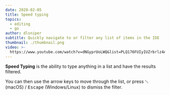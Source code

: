 ```yaml
---
date: 2020-02-05
title: Speed typing
topics:
  - editing
  - go
author: dlsniper
subtitle: Quickly navigate to or filter any list of items in the IDE
thumbnail: ./thumbnail.png
video: >-
  https://www.youtube.com/watch?v=dNGyprUoLWQ&list=PLQ176FUIyIUZrbrlz4AY1V8VzBJKZyVlW&index=150
---
```


**Speed Typing** is the ability to type anything in a list and have the results filtered.

You can then use the arrow keys to move through the list, or press <kbd>␛</kbd> (macOS) / <kbd>Escape</kbd> (Windows/Linux) to dismiss the filter.
